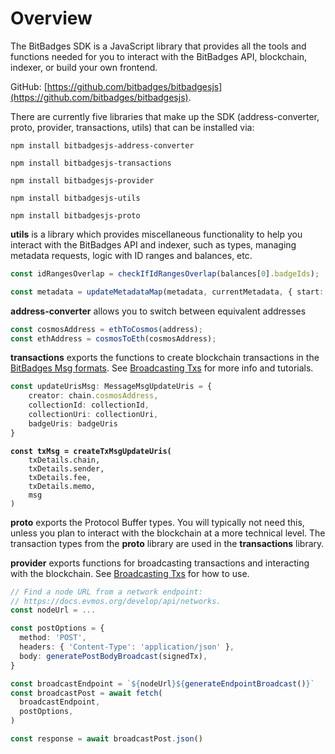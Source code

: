 # Overview

The BitBadges SDK is a JavaScript library that provides all the tools and functions needed for you to interact with the BitBadges API, blockchain, indexer, or build your own frontend.

GitHub: [https://github.com/bitbadges/bitbadgesjs](https://github.com/bitbadges/bitbadgesjs).

There are currently five libraries that make up the SDK (address-converter, proto, provider, transactions, utils) that can be installed via:

```
npm install bitbadgesjs-address-converter
```

```
npm install bitbadgesjs-transactions
```

```
npm install bitbadgesjs-provider
```

```
npm install bitbadgesjs-utils
```

```
npm install bitbadgesjs-proto
```



**utils** is a library which provides miscellaneous functionality to help you interact with the BitBadges API and indexer, such as types, managing metadata requests, logic with ID ranges and balances, etc.

```typescript
const idRangesOverlap = checkIfIdRangesOverlap(balances[0].badgeIds);
```

```typescript
const metadata = updateMetadataMap(metadata, currentMetadata, { start: badgeId, end: badgeId }, uri);
```



**address-converter** allows you to switch between equivalent addresses

```typescript
const cosmosAddress = ethToCosmos(address);
const ethAddress = cosmosToEth(cosmosAddress);
```



**transactions** exports the functions to create blockchain transactions in the [BitBadges Msg formats](../for-developers/need-to-know/tx-msg-interfaces.md). See [Broadcasting Txs](broadcasting-and-signing-txs.md) for more info and tutorials.

```typescript
const updateUrisMsg: MessageMsgUpdateUris = {
    creator: chain.cosmosAddress,
    collectionId: collectionId,
    collectionUri: collectionUri,
    badgeUris: badgeUris
}
```

<pre class="language-typescript"><code class="lang-typescript"><strong>const txMsg = createTxMsgUpdateUris(
</strong>    txDetails.chain,
    txDetails.sender,
    txDetails.fee,
    txDetails.memo,
    msg
)
</code></pre>



**proto** exports the Protocol Buffer types. You will typically not need this, unless you plan to interact with the blockchain at a more technical level. The transaction types from the **proto** library are used in the **transactions** library.&#x20;



**provider** exports functions for broadcasting transactions and interacting with the blockchain. See [Broadcasting Txs](broadcasting-and-signing-txs.md) for how to use.

```typescript
// Find a node URL from a network endpoint:
// https://docs.evmos.org/develop/api/networks.
const nodeUrl = ...

const postOptions = {
  method: 'POST',
  headers: { 'Content-Type': 'application/json' },
  body: generatePostBodyBroadcast(signedTx),
}

const broadcastEndpoint = `${nodeUrl}${generateEndpointBroadcast()}`
const broadcastPost = await fetch(
  broadcastEndpoint,
  postOptions,
)

const response = await broadcastPost.json()
```
